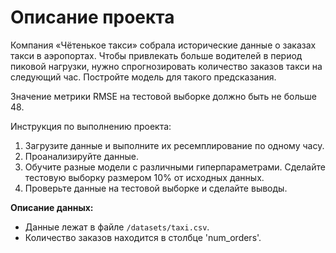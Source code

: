 <h1>Описание проекта</h1>

<p>Компания «Чётенькое такси» собрала исторические данные о заказах такси в аэропортах. Чтобы привлекать больше водителей в период пиковой нагрузки, нужно спрогнозировать количество заказов такси на следующий час. Постройте модель для такого предсказания.</p>
<p>Значение метрики RMSE на тестовой выборке должно быть не больше 48.</p>

<p>Инструкция по выполнению проекта:</p>
<ol>
	<li>Загрузите данные и выполните их ресемплирование по одному часу.</li>
  <li>Проанализируйте данные.</li>
  <li>Обучите разные модели с различными гиперпараметрами. Сделайте тестовую выборку размером 10% от исходных данных.</li>
  <li>Проверьте данные на тестовой выборке и сделайте выводы.</li>
</ol>


<p><b>Описание данных:</b></p>
<ul>
  <li>Данные лежат в файле <code>/datasets/taxi.csv</code>.</li>
  <li>Количество заказов находится в столбце 'num_orders'.</li>
</ul>
